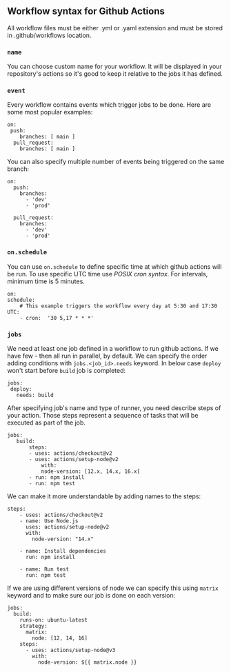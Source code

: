 ## Workflow syntax for Github Actions

All workflow files must be either .yml or .yaml extension and must be stored in .github/workflows location.

 ### `name`

You can choose custom name for your workflow. It will be displayed in your repository's actions 
so it's good to keep it relative to the jobs it has defined.

### `event`

Every workflow contains events which trigger jobs to be done. Here are some most popular examples:
```
on:
 push:
    branches: [ main ]
  pull_request:
    branches: [ main ]
```

You can also specify multiple number of events being triggered on the same branch:
```
on:
  push:
    branches:    
      - 'dev'
      - 'prod'

  pull_request:
    branches:    
      - 'dev'
      - 'prod'

```
### `on.schedule`
You can use `on.schedule` to define specific time at which github actions will be run. To use specific UTC time use *POSIX cron syntax*. For intervals, minimum time is 5 minutes.
```
on:
schedule:
    # This example triggers the workflow every day at 5:30 and 17:30 UTC:
    - cron:  '30 5,17 * * *'
```
 ### `jobs`
 We need at least one job defined in a workflow to run github actions. If we have few - then all run in parallel, by default. We can specify the order adding conditions with `jobs.<job_id>.needs` keyword. In below case `deploy` won't start before `build` job is completed:
 ```
 jobs:
  deploy:
    needs: build
 ```
    
 After specifying job's name and type of runner, you need describe steps of your action. Those steps represent a sequence of tasks that will be executed as part of the job.

 ```
jobs:
    build:
        steps:
        - uses: actions/checkout@v2
        - uses: actions/setup-node@v2
            with:
            node-version: [12.x, 14.x, 16.x]
        - run: npm install
        - run: npm test
``` 
We can make it more understandable by adding names to the steps:
```
steps:
    - uses: actions/checkout@v2
    - name: Use Node.js
      uses: actions/setup-node@v2
      with: 
        node-version: "14.x"

    - name: Install dependencies
      run: npm install

    - name: Run test
      run: npm test
```
If we are using different versions of node we can specify this using `matrix` keyword and to make sure our job is done on each version:
```
jobs:
  build:
    runs-on: ubuntu-latest
    strategy:
      matrix:
        node: [12, 14, 16]
    steps:
      - uses: actions/setup-node@v3
        with:
          node-version: ${{ matrix.node }}
```